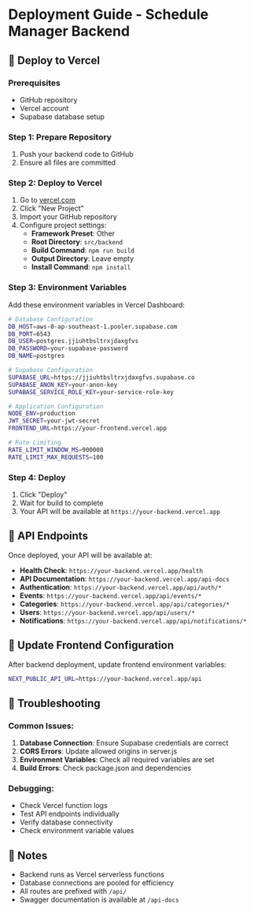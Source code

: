 # Deployment Guide - Schedule Manager Backend

## 🚀 Deploy to Vercel

### Prerequisites
- GitHub repository
- Vercel account
- Supabase database setup

### Step 1: Prepare Repository
1. Push your backend code to GitHub
2. Ensure all files are committed

### Step 2: Deploy to Vercel
1. Go to [vercel.com](https://vercel.com)
2. Click "New Project"
3. Import your GitHub repository
4. Configure project settings:
   - **Framework Preset**: Other
   - **Root Directory**: `src/backend`
   - **Build Command**: `npm run build`
   - **Output Directory**: Leave empty
   - **Install Command**: `npm install`

### Step 3: Environment Variables
Add these environment variables in Vercel Dashboard:

```bash
# Database Configuration
DB_HOST=aws-0-ap-southeast-1.pooler.supabase.com
DB_PORT=6543
DB_USER=postgres.jjiuhtbsltrxjdaxgfvs
DB_PASSWORD=your-supabase-password
DB_NAME=postgres

# Supabase Configuration
SUPABASE_URL=https://jjiuhtbsltrxjdaxgfvs.supabase.co
SUPABASE_ANON_KEY=your-anon-key
SUPABASE_SERVICE_ROLE_KEY=your-service-role-key

# Application Configuration
NODE_ENV=production
JWT_SECRET=your-jwt-secret
FRONTEND_URL=https://your-frontend.vercel.app

# Rate Limiting
RATE_LIMIT_WINDOW_MS=900000
RATE_LIMIT_MAX_REQUESTS=100
```

### Step 4: Deploy
1. Click "Deploy"
2. Wait for build to complete
3. Your API will be available at `https://your-backend.vercel.app`

## 🔧 API Endpoints

Once deployed, your API will be available at:
- **Health Check**: `https://your-backend.vercel.app/health`
- **API Documentation**: `https://your-backend.vercel.app/api-docs`
- **Authentication**: `https://your-backend.vercel.app/api/auth/*`
- **Events**: `https://your-backend.vercel.app/api/events/*`
- **Categories**: `https://your-backend.vercel.app/api/categories/*`
- **Users**: `https://your-backend.vercel.app/api/users/*`
- **Notifications**: `https://your-backend.vercel.app/api/notifications/*`

## 🔄 Update Frontend Configuration

After backend deployment, update frontend environment variables:
```bash
NEXT_PUBLIC_API_URL=https://your-backend.vercel.app/api
```

## 🐛 Troubleshooting

### Common Issues:
1. **Database Connection**: Ensure Supabase credentials are correct
2. **CORS Errors**: Update allowed origins in server.js
3. **Environment Variables**: Check all required variables are set
4. **Build Errors**: Check package.json and dependencies

### Debugging:
- Check Vercel function logs
- Test API endpoints individually
- Verify database connectivity
- Check environment variable values

## 📝 Notes
- Backend runs as Vercel serverless functions
- Database connections are pooled for efficiency
- All routes are prefixed with `/api/`
- Swagger documentation is available at `/api-docs`
